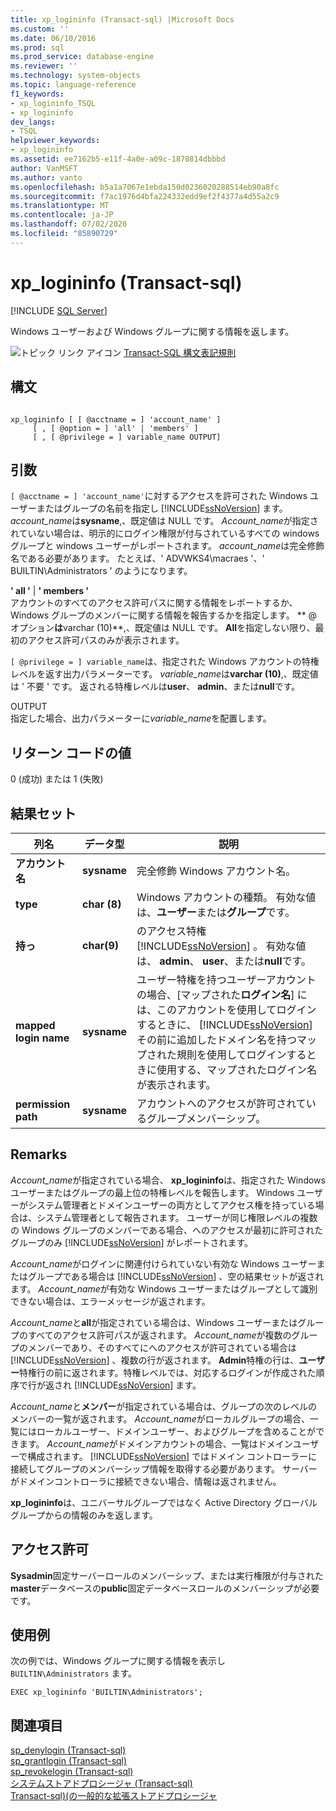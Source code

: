 ```yaml
---
title: xp_logininfo (Transact-sql) |Microsoft Docs
ms.custom: ''
ms.date: 06/10/2016
ms.prod: sql
ms.prod_service: database-engine
ms.reviewer: ''
ms.technology: system-objects
ms.topic: language-reference
f1_keywords:
- xp_logininfo_TSQL
- xp_logininfo
dev_langs:
- TSQL
helpviewer_keywords:
- xp_logininfo
ms.assetid: ee7162b5-e11f-4a0e-a09c-1878814dbbbd
author: VanMSFT
ms.author: vanto
ms.openlocfilehash: b5a1a7067e1ebda150d0236020288514eb90a8fc
ms.sourcegitcommit: f7ac1976d4bfa224332edd9ef2f4377a4d55a2c9
ms.translationtype: MT
ms.contentlocale: ja-JP
ms.lasthandoff: 07/02/2020
ms.locfileid: "85890729"
---
```

# <a name="xp_logininfo-transact-sql"></a>xp_logininfo (Transact-sql)
[!INCLUDE [SQL Server](../../includes/applies-to-version/sqlserver.md)]

  Windows ユーザーおよび Windows グループに関する情報を返します。  
  
 ![トピック リンク アイコン](../../database-engine/configure-windows/media/topic-link.gif "トピック リンク アイコン") [Transact-SQL 構文表記規則](../../t-sql/language-elements/transact-sql-syntax-conventions-transact-sql.md)  
  
## <a name="syntax"></a>構文  
  
```  
  
xp_logininfo [ [ @acctname = ] 'account_name' ]   
     [ , [ @option = ] 'all' | 'members' ]   
     [ , [ @privilege = ] variable_name OUTPUT]  
```  
  
## <a name="arguments"></a>引数  
`[ @acctname = ] 'account_name'`に対するアクセスを許可された Windows ユーザーまたはグループの名前を指定し [!INCLUDE[ssNoVersion](../../includes/ssnoversion-md.md)] ます。 *account_name*は**sysname**,、既定値は NULL です。 *Account_name*が指定されていない場合は、明示的にログイン権限が付与されているすべての windows グループと windows ユーザーがレポートされます。 *account_name*は完全修飾名である必要があります。 たとえば、' ADVWKS4\macraes '、' BUILTIN\Administrators ' のようになります。  
  
 **' all '**  | **' members '**  
 アカウントのすべてのアクセス許可パスに関する情報をレポートするか、Windows グループのメンバーに関する情報を報告するかを指定します。 ** \@ オプション**は**varchar (10)**,、既定値は NULL です。 **All**を指定しない限り、最初のアクセス許可パスのみが表示されます。  
  
`[ @privilege = ] variable_name`は、指定された Windows アカウントの特権レベルを返す出力パラメーターです。 *variable_name*は**varchar (10)**,、既定値は ' 不要 ' です。 返される特権レベルは**user**、 **admin**、または**null**です。  
  
 OUTPUT  
 指定した場合、出力パラメーターに*variable_name*を配置します。  
  
## <a name="return-code-values"></a>リターン コードの値  
 0 (成功) または 1 (失敗)  
  
## <a name="result-sets"></a>結果セット  
  
|列名|データ型|説明|  
|-----------------|---------------|-----------------|  
|**アカウント名**|**sysname**|完全修飾 Windows アカウント名。|  
|**type**|**char (8)**|Windows アカウントの種類。 有効な値は、**ユーザー**または**グループ**です。|  
|**持っ**|**char(9)**|のアクセス特権 [!INCLUDE[ssNoVersion](../../includes/ssnoversion-md.md)] 。 有効な値は、 **admin**、 **user**、または**null**です。|  
|**mapped login name**|**sysname**|ユーザー特権を持つユーザーアカウントの場合、[マップされた**ログイン名**] には、このアカウントを使用してログインするときに、 [!INCLUDE[ssNoVersion](../../includes/ssnoversion-md.md)] その前に追加したドメイン名を持つマップされた規則を使用してログインするときに使用する、マップされたログイン名が表示されます。|  
|**permission path**|**sysname**|アカウントへのアクセスが許可されているグループメンバーシップ。|  
  
## <a name="remarks"></a>Remarks  
 *Account_name*が指定されている場合、 **xp_logininfo**は、指定された Windows ユーザーまたはグループの最上位の特権レベルを報告します。 Windows ユーザーがシステム管理者とドメインユーザーの両方としてアクセス権を持っている場合は、システム管理者として報告されます。 ユーザーが同じ権限レベルの複数の Windows グループのメンバーである場合、へのアクセスが最初に許可されたグループのみ [!INCLUDE[ssNoVersion](../../includes/ssnoversion-md.md)] がレポートされます。  
  
 *Account_name*がログインに関連付けられていない有効な Windows ユーザーまたはグループである場合は [!INCLUDE[ssNoVersion](../../includes/ssnoversion-md.md)] 、空の結果セットが返されます。 *Account_name*が有効な Windows ユーザーまたはグループとして識別できない場合は、エラーメッセージが返されます。  
  
 *Account_name*と**all**が指定されている場合は、Windows ユーザーまたはグループのすべてのアクセス許可パスが返されます。 *Account_name*が複数のグループのメンバーであり、そのすべてにへのアクセスが許可されている場合は [!INCLUDE[ssNoVersion](../../includes/ssnoversion-md.md)] 、複数の行が返されます。 **Admin**特権の行は、**ユーザー**特権行の前に返されます。特権レベルでは、対応するログインが作成された順序で行が返され [!INCLUDE[ssNoVersion](../../includes/ssnoversion-md.md)] ます。  
  
 *Account_name*と**メンバー**が指定されている場合は、グループの次のレベルのメンバーの一覧が返されます。 *Account_name*がローカルグループの場合、一覧にはローカルユーザー、ドメインユーザー、およびグループを含めることができます。 *Account_name*がドメインアカウントの場合、一覧はドメインユーザーで構成されます。 [!INCLUDE[ssNoVersion](../../includes/ssnoversion-md.md)] ではドメイン コントローラーに接続してグループのメンバーシップ情報を取得する必要があります。 サーバーがドメインコントローラに接続できない場合、情報は返されません。  
  
 **xp_logininfo**は、ユニバーサルグループではなく Active Directory グローバルグループからの情報のみを返します。  
  
## <a name="permissions"></a>アクセス許可  
 **Sysadmin**固定サーバーロールのメンバーシップ、または実行権限が付与された**master**データベースの**public**固定データベースロールのメンバーシップが必要です。  
  
## <a name="examples"></a>使用例  
 次の例では、Windows グループに関する情報を表示し `BUILTIN\Administrators` ます。  
  
```  
EXEC xp_logininfo 'BUILTIN\Administrators';  
```  
  
## <a name="see-also"></a>関連項目  
 [sp_denylogin &#40;Transact-sql&#41;](../../relational-databases/system-stored-procedures/sp-denylogin-transact-sql.md)   
 [sp_grantlogin &#40;Transact-sql&#41;](../../relational-databases/system-stored-procedures/sp-grantlogin-transact-sql.md)   
 [sp_revokelogin &#40;Transact-sql&#41;](../../relational-databases/system-stored-procedures/sp-revokelogin-transact-sql.md)   
 [システムストアドプロシージャ &#40;Transact-sql&#41;](../../relational-databases/system-stored-procedures/system-stored-procedures-transact-sql.md)   
 [Transact-sql&#41;&#40;の一般的な拡張ストアドプロシージャ](../../relational-databases/system-stored-procedures/general-extended-stored-procedures-transact-sql.md)  
  
  
